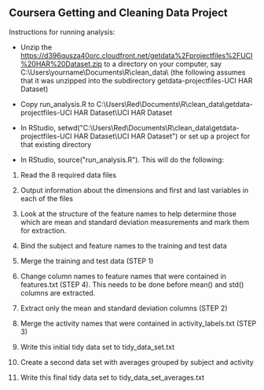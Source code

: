 ## Coursera Getting and Cleaning Data Project

Instructions for running analysis:

* Unzip the https://d396qusza40orc.cloudfront.net/getdata%2Fprojectfiles%2FUCI%20HAR%20Dataset.zip to a directory on your computer,
say C:\Users\yourname\Documents\R\clean_data\ (the following assumes that it was unzipped into the subdirectory getdata-projectfiles-UCI HAR Dataset)

* Copy run_analysis.R to C:\Users\Red\Documents\R\clean_data\getdata-projectfiles-UCI HAR Dataset\UCI HAR Dataset

* In RStudio, setwd("C:\\Users\\Red\\Documents\\R\\clean_data\\getdata-projectfiles-UCI HAR Dataset\\UCI HAR Dataset") or set up a project for that existing directory

* In RStudio, source("run_analysis.R").  This will do the following:

1. Read the 8 required data files

2. Output information about the dimensions and first and last variables in each of the files

3. Look at the structure of the feature names to help determine those which are mean and standard deviation measurements and mark them for extraction.

4. Bind the subject and feature names to the training and test data

5. Merge the training and test data (STEP 1)

6. Change column names to feature names that were contained in features.txt (STEP 4). This needs to be done before mean() and std() columns are extracted.

7. Extract only the mean and standard deviation columns (STEP 2)

8. Merge the activity names that were contained in activity_labels.txt (STEP 3)

9. Write this initial tidy data set to tidy_data_set.txt

10. Create a second data set with averages grouped by subject and activity

11. Write this final tidy data set to tidy_data_set_averages.txt
